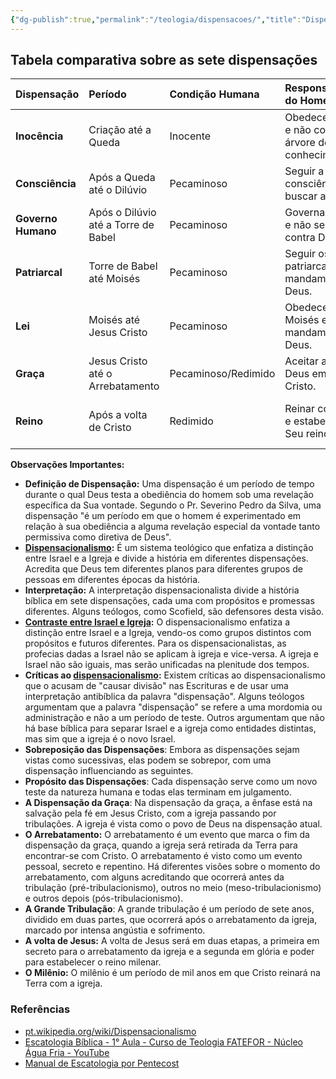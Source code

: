 ```yaml
---
{"dg-publish":true,"permalink":"/teologia/dispensacoes/","title":"Dispensações","metatags":{"description":"Comparação da teoria das eras ou dispensações em tabela"},"tags":["Teologia","Dispensacionalismo"],"noteIcon":"1","updated":"2025-03-27T09:40:43.918-03:00"}
---
```



## Tabela comparativa sobre as sete dispensações

| Dispensação        | Período                             | Condição Humana     | Responsabilidade do Homem                              | Julgamento/Resultado                                                    |                 Referências                  |
| :----------------- | :---------------------------------- | :------------------ | :----------------------------------------------------- | :---------------------------------------------------------------------- | :------------------------------------------: |
| **Inocência**      | Criação até a Queda                 | Inocente            | Obedecer a Deus e não comer da árvore do conhecimento. | Queda e expulsão do Jardim do Éden.                                     |                **Gênesis 3**                 |
| **Consciência**    | Após a Queda até o Dilúvio          | Pecaminoso          | Seguir a consciência e buscar a Deus.                  | Aumento da maldade e o dilúvio como julgamento.                         |               **Gênesis 6-9**                |
| **Governo Humano** | Após o Dilúvio até a Torre de Babel | Pecaminoso          | Governar a Terra e não se unir contra Deus.            | Confusão das línguas e dispersão dos povos.                             |                **Gênesis 11**                |
| **Patriarcal**     | Torre de Babel até Moisés           | Pecaminoso          | Seguir os patriarcas e os mandamentos de Deus.         | Escravidão no Egito.                                                    |                **Êxodo 1-15**                |
| **Lei**            | Moisés até Jesus Cristo             | Pecaminoso          | Obedecer a lei de Moisés e os mandamentos de Deus.     | Incapacidade de cumprir a lei, necessidade de um sacrifício perfeito.   |         **Êxodo 20, <br>Gálatas 3**          |
| **Graça**          | Jesus Cristo até o Arrebatamento    | Pecaminoso/Redimido | Aceitar a graça de Deus em Jesus Cristo.               | Salvação pela fé, vida na igreja, sofrimento em tribulações.            | **Efésios 2:8-9, 1 Tessalonicenses 4:13-17** |
| **Reino**          | Após a volta de Cristo              | Redimido            | Reinar com Cristo e estabelecer o Seu reino.           | Reino milenar de paz e justiça na Terra, julgamento final e eternidade. |              **Apocalipse 20**               |

**Observações Importantes:**

- **Definição de Dispensação:** Uma dispensação é um período de tempo durante o qual Deus testa a obediência do homem sob uma revelação específica da Sua vontade. Segundo o Pr. Severino Pedro da Silva, uma dispensação "é um período em que o homem é experimentado em relação à sua obediência a alguma revelação especial da vontade tanto permissiva como diretiva de Deus".
- **[Dispensacionalismo](dispensacionalismo.md):** É um sistema teológico que enfatiza a distinção entre Israel e a Igreja e divide a história em diferentes dispensações. Acredita que Deus tem diferentes planos para diferentes grupos de pessoas em diferentes épocas da história.
- **Interpretação:** A interpretação dispensacionalista divide a história bíblica em sete dispensações, cada uma com propósitos e promessas diferentes. Alguns teólogos, como Scofield, são defensores desta visão.
- **[Contraste entre Israel e Igreja](Diferencas-entre-Israel-e-a-igreja-no-Apocalipse.md):** O dispensacionalismo enfatiza a distinção entre Israel e a Igreja, vendo-os como grupos distintos com propósitos e futuros diferentes. Para os dispensacionalistas, as profecias dadas a Israel não se aplicam à igreja e vice-versa. A igreja e Israel não são iguais, mas serão unificadas na plenitude dos tempos.
- **Críticas ao [dispensacionalismo](dispensacionalismo.md):** Existem críticas ao dispensacionalismo que o acusam de "causar divisão" nas Escrituras e de usar uma interpretação antibíblica da palavra "dispensação". Alguns teólogos argumentam que a palavra "dispensação" se refere a uma mordomia ou administração e não a um período de teste. Outros argumentam que não há base bíblica para separar Israel e a igreja como entidades distintas, mas sim que a igreja é o novo Israel.
- **Sobreposição das Dispensações**: Embora as dispensações sejam vistas como sucessivas, elas podem se sobrepor, com uma dispensação influenciando as seguintes.
- **Propósito das Dispensações**: Cada dispensação serve como um novo teste da natureza humana e todas elas terminam em julgamento.
- **A Dispensação da Graça**: Na dispensação da graça, a ênfase está na salvação pela fé em Jesus Cristo, com a igreja passando por tribulações. A igreja é vista como o povo de Deus na dispensação atual.
- **O Arrebatamento:** O arrebatamento é um evento que marca o fim da dispensação da graça, quando a igreja será retirada da Terra para encontrar-se com Cristo. O arrebatamento é visto como um evento pessoal, secreto e repentino. Há diferentes visões sobre o momento do arrebatamento, com alguns acreditando que ocorrerá antes da tribulação (pré-tribulacionismo), outros no meio (meso-tribulacionismo) e outros depois (pós-tribulacionismo).
- **A Grande Tribulação**: A grande tribulação é um período de sete anos, dividido em duas partes, que ocorrerá após o arrebatamento da igreja, marcado por intensa angústia e sofrimento.
- **A volta de Jesus:** A volta de Jesus será em duas etapas, a primeira em secreto para o arrebatamento da igreja e a segunda em glória e poder para estabelecer o reino milenar.
- **O Milênio:** O milênio é um período de mil anos em que Cristo reinará na Terra com a igreja.

### Referências

- [pt.wikipedia.org/wiki/Dispensacionalismo](https://pt.wikipedia.org/wiki/Dispensacionalismo)
- [Escatologia Bíblica - 1° Aula - Curso de Teologia FATEFOR - Núcleo Água Fria - YouTube](https://www.youtube.com/watch?v=jb00jI_SS7o)
- [Manual de Escatologia por Pentecost](Manual%20de%20Escatologia%20por%20Pentecost.md)
